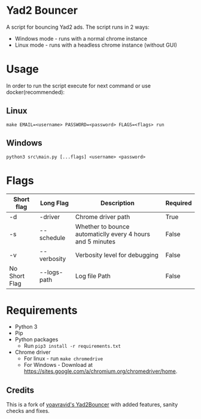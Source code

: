 # Yad2 Bouncer

A script for bouncing Yad2 ads. The script runs in 2 ways:

* Windows mode - runs with a normal chrome instance
* Linux mode - runs with a headless chrome instance (without GUI)

# Usage

In order to run the script execute for next command or use docker(recommended):

## Linux

```
make EMAIL=<username> PASSWORD=<password> FLAGS=<flags> run
```

## Windows

```
python3 src\main.py [...flags] <username> <password>
```

# Flags

| Short flag  | Long Flag | Description | Required |
| ----------  | --------- | ----------- | -------- |
| -d  | -driver  | Chrome driver path | True |
| -s  | --schedule  | Whether to bounce automaticlly every 4 hours and 5 minutes | False |
| -v | --verbosity | Verbosity level for debugging | False |
| No Short Flag | --logs-path | Log file Path | False |

# Requirements

* Python 3
* Pip
* Python packages
    + Run `pip3 install -r requirements.txt`
* Chrome driver
    + For linux - run `make chromedrive`
    + For Windows - Download at https://sites.google.com/a/chromium.org/chromedriver/home.

## Credits

This is a fork of [yoavravid's Yad2Bouncer](https://github.com/yoavravid/Yad2Bouncer) with added features, sanity checks
and fixes.